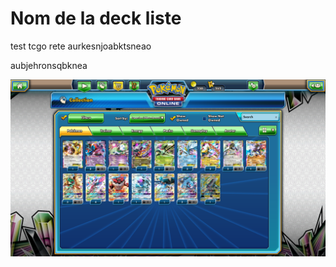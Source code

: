 # Nom de la deck liste


test tcgo rete
aurkesnjoabktsneao

aubjehronsqbknea



![alt text](exemple.png)
